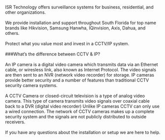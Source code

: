 ISR Technology offers surveillance systems for business, residential, and other organizations.<br>
<br>
We provide installation and support throughout South Florida for top name brands like Hikvision, Samsung Hanwha, IQinvision, Axis, Dahua, and others.<br>
<br>
Protect what you value most and invest in a CCTV/IP system.<br>
<br>
###What’s the difference between CCTV & IP?<br>
<br>
An IP camera is a digital video camera which transmits data via an Ethernet cable, or wiresless link, also known as Internet Protocol. The video signals are then sent to an NVR (network video recorder) for storage. IP cameras provide better security and a number of features than traditional CCTV security camera systems.<br>
<br>
A CCTV Camera or closed-circuit television is a type of analog video camera. This type of camera transmits video signals over coaxial cable back to a DVR (digital video recorder) Unlike IP cameras CCTV can only use a wired connection. The network of CCTV cameras makes up a complete security system and the signals are not publicly distributed to outside receivers.<br>
<br>
If you have any questions about the installation or setup we are here to help.
